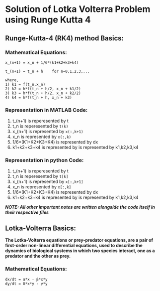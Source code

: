 # Solution of Lotka Volterra Problem using Runge Kutta 4

## Runge-Kutta-4 (RK4) method Basics:

### Mathematical Equations:

```
x_(n+1) = x_n + 1/6*(k1+k2+k3+k4)

t_(n+1) = t_n + h    for n=0,1,2,3,...

where,
1) k1 = f(t_n,x_n)
2) k2 = h*f(t_n + h/2, x_n + k1/2)
3) k3 = h*f(t_n + h/2, x_n + k2/2)
4) k4 = h*f(t_n + h, x_n + k3)
```
### Representation in MATLAB Code:

1) t_(n+1) is reperesented by t
2) t_n is reperesented by `t(k)`
3) x_(n+1) is represented by `x(:,k+1)`
4) x_n is represented by `x(:,k)`
5) 1/6*(K1+K2+K3+K4) is represented by dx
6) k1+k2+k3+k4 is represented by is represented by k1,k2,k3,k4

### Representation in python Code:

1) t_(n+1) is reperesented by t
2) t_n is reperesented by `t[k]`
3) x_(n+1) is represented by `x[:,k+1]`
4) x_n is represented by `x[:,k]`
5) 1/6*(K1+K2+K3+K4) is represented by dx
6) k1+k2+k3+k4 is represented by is represented by k1,k2,k3,k4

***NOTE: All other important notes are written alongside the code itself in their respective files***

## Lotka-Volterra Basics:

**The Lotka-Volterra equations or prey-predator equations, are a pair of first-order non-linear differential equations, used to describe the dynamics of biological systems in which two species interact, one as a predator and the other as prey.**

### Mathematical Equations:

```
dx/dt = α*x - β*x*y
dy/dt = δ*x*y - γ*y
```

